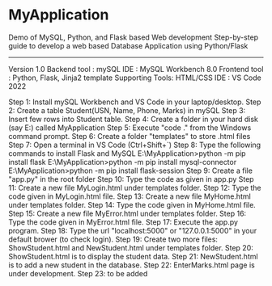 # MyApplication

Demo of MySQL, Python, and Flask based Web development
Step-by-step guide to develop a web based Database Application using Python/Flask

---

Version 1.0
Backend tool : mySQL
IDE : MySQL Workbench 8.0
Frontend tool : Python, Flask, Jinja2 template
Supporting Tools: HTML/CSS
IDE : VS Code 2022

Step 1: Install mySQL Workbench and VS Code in your laptop/desktop.
Step 2: Create a table Student(USN, Name, Phone, Marks) in mySQL
Step 3: Insert few rows into Student table.
Step 4: Create a folder in your hard disk (say E:\) called MyApplication
Step 5: Execute "code ." from the Windows command prompt.
Step 6: Create a folder "templates" to store .html files
Step 7: Open a terminal in VS Code (Ctrl+Shift+`)
Step 8: Type the following commands to install Flask and MySQL
E:\MyApplication>python -m pip install flask
E:\MyApplication>python -m pip install mysql-connector
E:\MyApplication>python -m pip install flask-session
Step 9: Create a file "app.py" in the root folder
Step 10: Type the code as given in app.py
Step 11: Create a new file MyLogin.html under templates folder.
Step 12: Type the code given in MyLogin.html file.
Step 13: Create a new file MyHome.html under templates folder.
Step 14: Type the code given in MyHome.html file.
Step 15: Create a new file MyError.html under templates folder.
Step 16: Type the code given in MyError.html file.
Step 17: Execute the app.py program.
Step 18: Type the url "localhost:5000" or "127.0.0.1:5000" in your default brower (to check login).
Step 19: Create two more files: ShowStudent.html and NewStudent.html under templates folder.
Step 20: ShowStudent.html is to display the student data.
Step 21: NewStudent.html is to add a new student in the database.
Step 22:
EnterMarks.html page is under development.
Step 23: to be added
